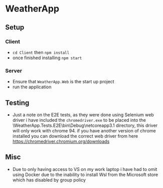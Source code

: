 # WeatherApp
## Setup
### Client
* `cd Client` then `npm install`
* once finished installing `npm start`

### Server
* Ensure that `WeatherApp.Web` is the start up project
* run the application

## Testing

* Just a note on the E2E tests, as they were done using Selenium web driver i have included the `chromedriver.exe` to be placed into the \WeatherApp.Tests.E2E\bin\Debug\netcoreapp3.1 directory, this driver will only work with chrome 94. if you have another version of chrome installed you can download the correct web driver from here https://chromedriver.chromium.org/downloads

## Misc
* Due to only having access to VS on my work laptop i have had to omit using Docker due to the inability to install Wsl from the Microsoft store which has disabled by group policy
